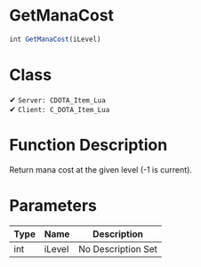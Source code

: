 # GetManaCost
```js	
int GetManaCost(iLevel)
```
# Class
✔ `Server: CDOTA_Item_Lua`  
✔ `Client: C_DOTA_Item_Lua`  

# Function Description
Return mana cost at the given level (-1 is current).
# Parameters
Type|Name|Description
--|--|--
int|iLevel|No Description Set
